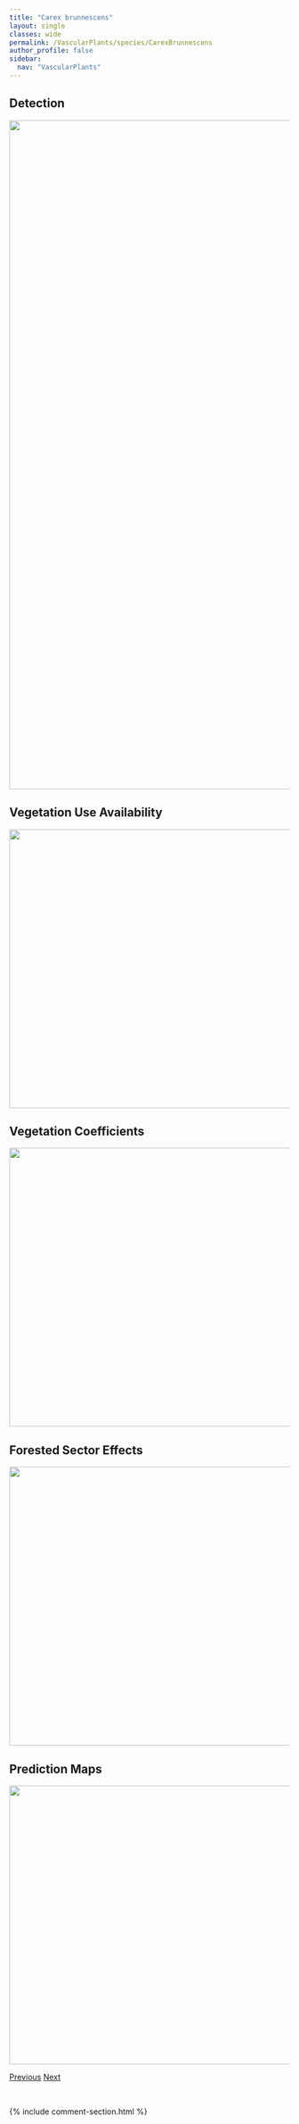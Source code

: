 ```yaml
---
title: "Carex brunnescens"
layout: single
classes: wide
permalink: /VascularPlants/species/CarexBrunnescens
author_profile: false
sidebar:
  nav: "VascularPlants"
---
```


<h2>Detection</h2>

<a href="https://drive.google.com/uc?export=view&id=1j7owlp73JIk_4YLQpE_M7OlsgkoRikGX">
<img src="https://drive.google.com/uc?export=view&id=1j7owlp73JIk_4YLQpE_M7OlsgkoRikGX" height = "1200" width = "800">
</a>


<h2>Vegetation Use Availability</h2>

<a href="https://drive.google.com/uc?export=view&id=1cod-CB3icto_JK0lihaWTZTG7SRJ-BBO">
<img src="https://drive.google.com/uc?export=view&id=1cod-CB3icto_JK0lihaWTZTG7SRJ-BBO" height = "500" width = "1000">
</a>


<h2>Vegetation Coefficients</h2>

<a href="https://drive.google.com/uc?export=view&id=1e1Dlzj3vLyLlceGEhO_vCCRxxH1TfpzO">
<img src="https://drive.google.com/uc?export=view&id=1e1Dlzj3vLyLlceGEhO_vCCRxxH1TfpzO" height = "500" width = "1000">
</a>


<h2>Forested Sector Effects</h2>

<a href="https://drive.google.com/uc?export=view&id=13WDovrbNuiMfIMSIbxbFIhkutYo4TGim">
<img src="https://drive.google.com/uc?export=view&id=13WDovrbNuiMfIMSIbxbFIhkutYo4TGim" height = "500" width = "1000">
</a>


<h2>Prediction Maps</h2>

<a href="https://drive.google.com/uc?export=view&id=1X44P00HGERrcEb76PQ5yEnC6g-8KMaDI">
<img src="https://drive.google.com/uc?export=view&id=1X44P00HGERrcEb76PQ5yEnC6g-8KMaDI" height = "500" width = "1000">
</a>


<a href="/DevelopmentWebsite/VascularPlants/species/CarexBrevior" class="pagination--pager" title="Carex brevior">Previous</a> <a href="/DevelopmentWebsite/VascularPlants/species/CarexBuxbaumii" class="pagination--pager" title="Carex buxbaumii">Next</a>

<p>&nbsp;</p>

{% include comment-section.html %}
